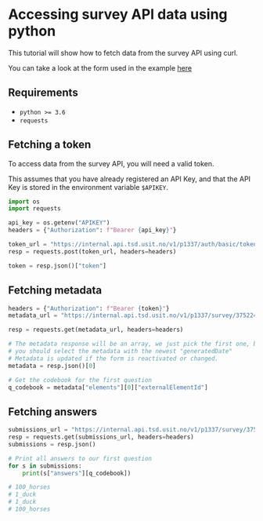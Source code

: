 # Accessing survey API data using python

This tutorial will show how to fetch data from the survey API using curl.

You can take a look at the form used in the example [here](https://nettskjema.no/a/375224)

## Requirements

* `python >= 3.6`
* `requests`

## Fetching a token

To access data from the survey API, you will need a valid token.

This assumes that you have already registered an API Key, and that the
API Key is stored in the environment variable `$APIKEY`.

```python
import os
import requests

api_key = os.getenv("APIKEY")
headers = {"Authorization": f"Bearer {api_key}"}

token_url = "https://internal.api.tsd.usit.no/v1/p1337/auth/basic/token?type=survey_member"
resp = requests.post(token_url, headers=headers)

token = resp.json()["token"]
```

## Fetching metadata

```python
headers = {"Authorization": f"Bearer {token}"}
metadata_url = "https://internal.api.tsd.usit.no/v1/p1337/survey/375224/metadata"

resp = requests.get(metadata_url, headers=headers)

# The metadata response will be an array, we just pick the first one, but usually
# you should select the metadata with the newest "generatedDate"
# Metadata is updated if the form is reactivated or changed.
metadata = resp.json()[0]

# Get the codebook for the first question
q_codebook = metadata["elements"][0]["externalElementId"]
```

## Fetching answers

```python
submissions_url = "https://internal.api.tsd.usit.no/v1/p1337/survey/375224/submissions"
resp = requests.get(submissions_url, headers=headers)
submissions = resp.json()

# Print all answers to our first question
for s in submissions:
    print(s["answers"][q_codebook])

# 100_horses
# 1_duck
# 1_duck
# 100_horses
```
